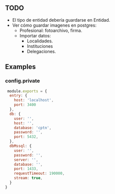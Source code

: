 ## TODO
* El tipo de entidad debería guardarse en Entidad.
* Ver cómo guardar imagenes en postgres:
  - Profesional: fotoarchivo, firma.
  - Importar datos:
    * Localidades.
    * Instituciones
    * Delegaciones.

## Examples

### config.private

```javascript
 module.exports = {
  entry: {
    host: 'localhost',
    port: 3400
  },
  db: {
    user: '',
    host: '',
    database: 'cptn',
    password: '',
    port: 5432,
  },
  dbMssql: {
    user: '',
    password: '',
    server: '',
    database: '',
    port: 1433,
    requestTimeout: 190000,
    stream: true,
  }
}

```
